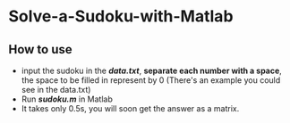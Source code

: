 # Solve-a-Sudoku-with-Matlab
## How to use
+ input the sudoku in the ***data.txt***, **separate each number with a space**, the space to be filled in represent by 0 (There's an example you could see in the data.txt)
+ Run ***sudoku.m*** in Matlab
+ It takes only 0.5s, you will soon get the answer as a matrix.
